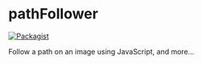 # pathFollower

[![Packagist](https://img.shields.io/packagist/l/doctrine/orm.svg?maxAge=2592000?style=flat-square)](https://github.com/LeoAref/pathFollower.js/blob/master/LICENSE.txt)

Follow a path on an image using JavaScript, and more...
